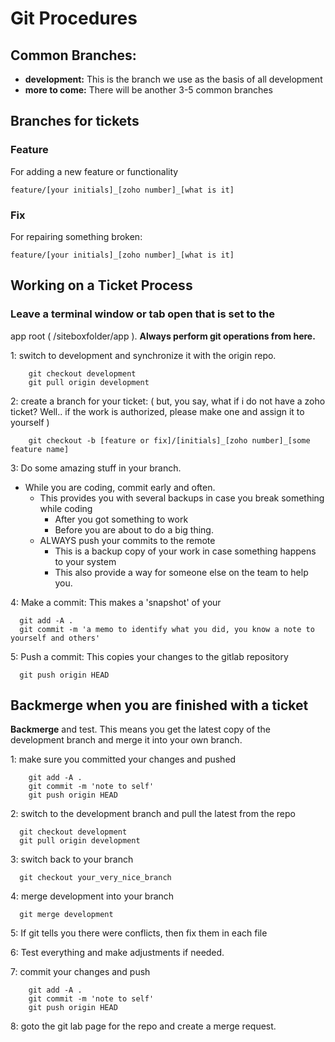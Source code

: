 # Git Procedures

## Common Branches:

* **development:**  This is the branch we use as the basis of all development
* **more to come:** There will be another 3-5 common branches


## Branches for tickets

### Feature
For adding a new feature or functionality
  
`feature/[your initials]_[zoho number]_[what is it]`

### Fix
For repairing something broken: 

`feature/[your initials]_[zoho number]_[what is it]`

## Working on a Ticket Process

### Leave a terminal window or tab open that is set to the 
app root ( /siteboxfolder/app ).  **Always perform git operations from here.**


1: switch to development and synchronize it with the origin repo.
```
    git checkout development
    git pull origin development
```

2: create a branch for your ticket: 
( but, you say, what if i do not have a zoho ticket? Well.. if the work is authorized, 
please make one and assign it to yourself )
``` 
    git checkout -b [feature or fix]/[initials]_[zoho number]_[some feature name]
```

3: Do some amazing stuff in your branch.

* While you are coding, commit early and often.
  * This provides you with several backups in case you 
    break something while coding
    * After you got something to work
    * Before you are about to do a big thing.
  * ALWAYS push your commits to the remote
    * This is a backup copy of your work in case something 
      happens to your system
    * This also provide a way for someone else on the team to 
      help you.
      
4: Make a commit: 
This makes a 'snapshot' of your 
```
  git add -A .
  git commit -m 'a memo to identify what you did, you know a note to yourself and others'
```

5: Push a commit: 
This copies your changes to the gitlab repository
``` 
  git push origin HEAD
```


## Backmerge when you are finished with a ticket 
**Backmerge** and test.  This means you get the latest copy of the development
branch and merge it into your own branch.

1: make sure you committed your changes and pushed
```
    git add -A .
    git commit -m 'note to self'
    git push origin HEAD
```
  
2: switch to the development branch and pull the latest from the repo
``` 
  git checkout development
  git pull origin development
```

3: switch back to your branch 
```  
  git checkout your_very_nice_branch
```

4: merge development into your branch
``` 
  git merge development
```

5: If git tells you there were conflicts, then fix them in each file

6: Test everything and make adjustments if needed.

7: commit your changes and push
```
    git add -A .
    git commit -m 'note to self'
    git push origin HEAD
```

8: goto the git lab page for the repo and create a merge request.



